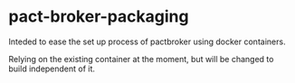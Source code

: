 # pact-broker-packaging

Inteded to ease the set up process of pactbroker using docker containers.

Relying on the existing container at the moment, but will be changed to build independent of it.
